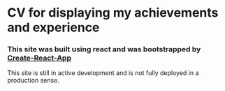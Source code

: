 # CV for displaying my achievements and experience  

### This site was built using react and was bootstrapped by [Create-React-App](https://github.com/facebook/create-react-app)

This site is still in active development and is not fully deployed in a production sense.